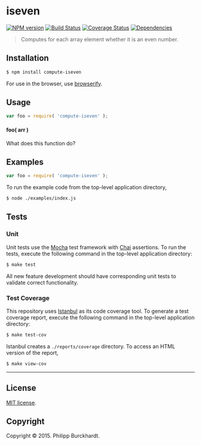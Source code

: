 iseven
===
[![NPM version][npm-image]][npm-url] [![Build Status][travis-image]][travis-url] [![Coverage Status][coveralls-image]][coveralls-url] [![Dependencies][dependencies-image]][dependencies-url]

>  Computes for each array element whether it is an even number.


## Installation

``` bash
$ npm install compute-iseven
```

For use in the browser, use [browserify](https://github.com/substack/node-browserify).


## Usage

``` javascript
var foo = require( 'compute-iseven' );
```

#### foo( arr )

What does this function do?


## Examples

``` javascript
var foo = require( 'compute-iseven' );
```

To run the example code from the top-level application directory,

``` bash
$ node ./examples/index.js
```


## Tests

### Unit

Unit tests use the [Mocha](http://mochajs.org/) test framework with [Chai](http://chaijs.com) assertions. To run the tests, execute the following command in the top-level application directory:

``` bash
$ make test
```

All new feature development should have corresponding unit tests to validate correct functionality.


### Test Coverage

This repository uses [Istanbul](https://github.com/gotwarlost/istanbul) as its code coverage tool. To generate a test coverage report, execute the following command in the top-level application directory:

``` bash
$ make test-cov
```

Istanbul creates a `./reports/coverage` directory. To access an HTML version of the report,

``` bash
$ make view-cov
```


---
## License

[MIT license](http://opensource.org/licenses/MIT). 


## Copyright

Copyright &copy; 2015. Philipp Burckhardt.


[npm-image]: http://img.shields.io/npm/v/compute-iseven.svg
[npm-url]: https://npmjs.org/package/compute-iseven

[travis-image]: http://img.shields.io/travis/compute-io/iseven/master.svg
[travis-url]: https://travis-ci.org/compute-io/iseven

[coveralls-image]: https://img.shields.io/coveralls/compute-io/iseven/master.svg
[coveralls-url]: https://coveralls.io/r/compute-io/iseven?branch=master

[dependencies-image]: http://img.shields.io/david/compute-io/iseven.svg
[dependencies-url]: https://david-dm.org/compute-io/iseven

[dev-dependencies-image]: http://img.shields.io/david/dev/compute-io/iseven.svg
[dev-dependencies-url]: https://david-dm.org/dev/compute-io/iseven

[github-issues-image]: http://img.shields.io/github/issues/compute-io/iseven.svg
[github-issues-url]: https://github.com/compute-io/iseven/issues
